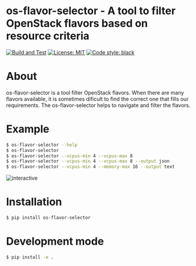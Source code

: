 # os-flavor-selector - A tool to filter OpenStack flavors based on resource criteria

[![Build and Test](https://github.com/thobiast/openstack-flavor-selector/actions/workflows/build.yml/badge.svg?event=push)](https://github.com/thobiast/openstack-flavor-selector/actions/workflows/build.yml)
[![License: MIT](https://img.shields.io/badge/License-MIT-green.svg)](./LICENSE)
[![Code style: black](https://img.shields.io/badge/code%20style-black-000000.svg)](https://github.com/psf/black)


# About
os-flavor-selector is a tool filter OpenStack flavors. When there are many flavors available,
it is sometimes dificult to find the correct one that fills our requirements.
The os-flavor-selector helps to navigate and filter the flavors.


# Example

```bash
$ os-flavor-selector --help
$ os-flavor-selector
$ os-flavor-selector --vcpus-min 4 --vcpus-max 8
$ os-flavor-selector --vcpus-min 4 --vcpus-max 8 --output json
$ os-flavor-selector --vcpus-min 4 --memory-max 16 --output text
```
![interactive](img/interactive.png)

# Installation
```bash
$ pip install os-flavor-selector
```

# Development mode
```bash
$ pip install -e .
```
